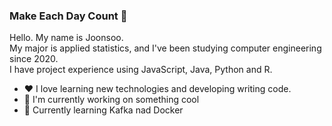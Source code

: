 ### Make Each Day Count  :wine_glass:
Hello. My name is Joonsoo.  
My major is applied statistics, and I've been studying computer engineering since 2020.  
I have project experience using JavaScript, Java, Python and R.  

- :heart: I love learning new technologies and developing writing code.
- :ocean: I'm currently working on something cool
- :seedling: Currently learning Kafka nad Docker
